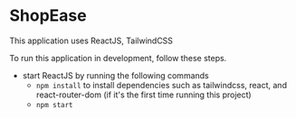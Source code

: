 # ShopEase

This application uses ReactJS, TailwindCSS

To run this application in development, follow these steps.

- start ReactJS by running the following commands
    - `npm install` to install dependencies such as tailwindcss, react, and react-router-dom (if it's the first time running this project)
    - `npm start`